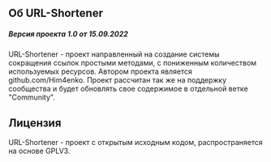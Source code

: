 ## Об URL-Shortener
##### Версия проекта 1.0 от 15.09.2022

URL-Shortener - проект направленный на создание системы сокращения ссылок простыми методами, с пониженным количеством используемых ресурсов. Автором проекта является github.com/Him4enko. Проект рассчитан так же на поддержку сообщества и будет обновлять свое содержимое в отдельной ветке "Community".

## Лицензия
URL-Shortener - проект с открытым исходным кодом, распространяется на основе GPLV3.


